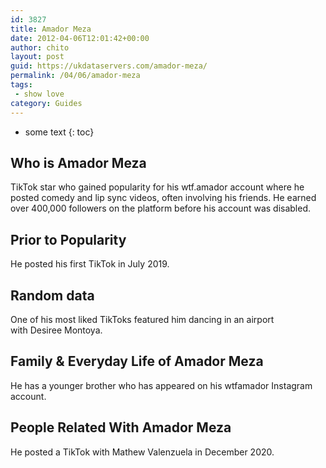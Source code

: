 ```yaml
---
id: 3827
title: Amador Meza
date: 2012-04-06T12:01:42+00:00
author: chito
layout: post
guid: https://ukdataservers.com/amador-meza/
permalink: /04/06/amador-meza
tags:
 - show love
category: Guides
---
```


* some text
{: toc}
          
          
## Who is  Amador Meza
                  
                  
                  
TikTok star who gained popularity for his wtf.amador account where he posted comedy and lip sync videos, often involving his friends. He earned over 400,000 followers on the platform before his account was disabled. 
                  
                
                
                
## Prior to Popularity 
                  
                  
                  
He posted his first TikTok in July 2019. 
                  
                
                
                
## Random data 
                  
                  
                  
One of his most liked TikToks featured him dancing in an airport with Desiree Montoya. 
                  
                
                
                
## Family & Everyday Life of Amador Meza
                  
                  
                  
He has a younger brother who has appeared on his wtfamador Instagram account. 
                  
                
                
                
## People Related With  Amador Meza
                  
                  
                  
He posted a TikTok with Mathew Valenzuela in December 2020. 
                  
                
              
            
          
          
          
    
    
  
